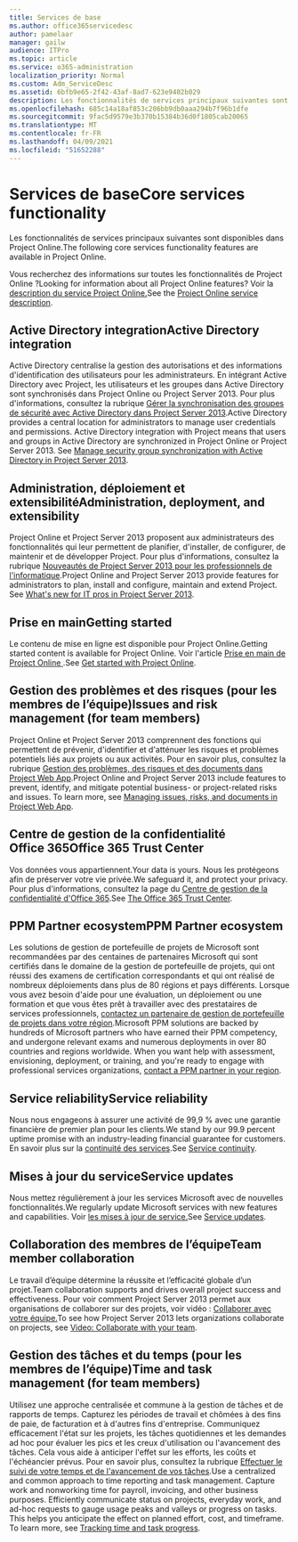 ```yaml
---
title: Services de base
ms.author: office365servicedesc
author: pamelaar
manager: gailw
audience: ITPro
ms.topic: article
ms.service: o365-administration
localization_priority: Normal
ms.custom: Adm_ServiceDesc
ms.assetid: 6bfb9e65-2f42-43af-8ad7-623e9402b029
description: Les fonctionnalités de services principaux suivantes sont disponibles dans Project Online.
ms.openlocfilehash: 685c14a18af853c206bb9db0aaa294b7f96b1dfe
ms.sourcegitcommit: 9fac5d9579e3b370b15384b36d0f1805cab20065
ms.translationtype: MT
ms.contentlocale: fr-FR
ms.lasthandoff: 04/09/2021
ms.locfileid: "51652288"
---
```

# <a name="core-services-functionality"></a><span data-ttu-id="39a36-103">Services de base</span><span class="sxs-lookup"><span data-stu-id="39a36-103">Core services functionality</span></span>

<span data-ttu-id="39a36-104">Les fonctionnalités de services principaux suivantes sont disponibles dans Project Online.</span><span class="sxs-lookup"><span data-stu-id="39a36-104">The following core services functionality features are available in Project Online.</span></span>
  
<span data-ttu-id="39a36-105">Vous recherchez des informations sur toutes les fonctionnalités de Project Online ?</span><span class="sxs-lookup"><span data-stu-id="39a36-105">Looking for information about all Project Online features?</span></span> <span data-ttu-id="39a36-106">Voir la [description du service Project Online.](project-online-service-description.md)</span><span class="sxs-lookup"><span data-stu-id="39a36-106">See the [Project Online service description](project-online-service-description.md).</span></span>
  
## <a name="active-directory-integration"></a><span data-ttu-id="39a36-107">Active Directory integration</span><span class="sxs-lookup"><span data-stu-id="39a36-107">Active Directory integration</span></span>

<span data-ttu-id="39a36-p102">Active Directory centralise la gestion des autorisations et des informations d'identification des utilisateurs pour les administrateurs. En intégrant Active Directory avec Project, les utilisateurs et les groupes dans Active Directory sont synchronisés dans Project Online ou Project Server 2013. Pour plus d'informations, consultez la rubrique [Gérer la synchronisation des groupes de sécurité avec Active Directory dans Project Server 2013](/project/manage-security-group-synchronization-with-active-directory-in-project-server).</span><span class="sxs-lookup"><span data-stu-id="39a36-p102">Active Directory provides a central location for administrators to manage user credentials and permissions. Active Directory integration with Project means that users and groups in Active Directory are synchronized in Project Online or Project Server 2013. See [Manage security group synchronization with Active Directory in Project Server 2013](/project/manage-security-group-synchronization-with-active-directory-in-project-server).</span></span>
  
## <a name="administration-deployment-and-extensibility"></a><span data-ttu-id="39a36-111">Administration, déploiement et extensibilité</span><span class="sxs-lookup"><span data-stu-id="39a36-111">Administration, deployment, and extensibility</span></span>

<span data-ttu-id="39a36-p103">Project Online et Project Server 2013 proposent aux administrateurs des fonctionnalités qui leur permettent de planifier, d'installer, de configurer, de maintenir et de développer Project. Pour plus d'informations, consultez la rubrique [Nouveautés de Project Server 2013 pour les professionnels de l'informatique](/project/what-s-new-for-it-pros-in-project-server-2016).</span><span class="sxs-lookup"><span data-stu-id="39a36-p103">Project Online and Project Server 2013 provide features for administrators to plan, install and configure, maintain and extend Project. See [What's new for IT pros in Project Server 2013](/project/what-s-new-for-it-pros-in-project-server-2016).</span></span>
  
## <a name="getting-started"></a><span data-ttu-id="39a36-114">Prise en main</span><span class="sxs-lookup"><span data-stu-id="39a36-114">Getting started</span></span>

<span data-ttu-id="39a36-115">Le contenu de mise en ligne est disponible pour Project Online.</span><span class="sxs-lookup"><span data-stu-id="39a36-115">Getting started content is available for Project Online.</span></span> <span data-ttu-id="39a36-116">Voir l'article [Prise en main de Project Online ](https://support.office.com/article/E3E5F64F-ADA5-4F9D-A578-130B2D4E5F11).</span><span class="sxs-lookup"><span data-stu-id="39a36-116">See [Get started with Project Online](https://support.office.com/article/E3E5F64F-ADA5-4F9D-A578-130B2D4E5F11).</span></span>
  
## <a name="issues-and-risk-management-for-team-members"></a><span data-ttu-id="39a36-117">Gestion des problèmes et des risques (pour les membres de l’équipe)</span><span class="sxs-lookup"><span data-stu-id="39a36-117">Issues and risk management (for team members)</span></span>

<span data-ttu-id="39a36-p105">Project Online et Project Server 2013 comprennent des fonctions qui permettent de prévenir, d'identifier et d'atténuer les risques et problèmes potentiels liés aux projets ou aux activités. Pour en savoir plus, consultez la rubrique [Gestion des problèmes, des risques et des documents dans Project Web App](/previous-versions/office/project-server-2010/hh767484(v=office.14)).</span><span class="sxs-lookup"><span data-stu-id="39a36-p105">Project Online and Project Server 2013 include features to prevent, identify, and mitigate potential business- or project-related risks and issues. To learn more, see [Managing issues, risks, and documents in Project Web App](/previous-versions/office/project-server-2010/hh767484(v=office.14)).</span></span>
  
## <a name="office-365-trust-center"></a><span data-ttu-id="39a36-120">Centre de gestion de la confidentialité Office 365</span><span class="sxs-lookup"><span data-stu-id="39a36-120">Office 365 Trust Center</span></span>

<span data-ttu-id="39a36-121">Vos données vous appartiennent.</span><span class="sxs-lookup"><span data-stu-id="39a36-121">Your data is yours.</span></span> <span data-ttu-id="39a36-122">Nous les protégeons afin de préserver votre vie privée.</span><span class="sxs-lookup"><span data-stu-id="39a36-122">We safeguard it, and protect your privacy.</span></span> <span data-ttu-id="39a36-123">Pour plus d'informations, consultez la page du [Centre de gestion de la confidentialité d'Office 365](https://go.microsoft.com/fwlink/?LinkId=402637).</span><span class="sxs-lookup"><span data-stu-id="39a36-123">See [The Office 365 Trust Center](https://go.microsoft.com/fwlink/?LinkId=402637).</span></span>
  
## <a name="ppm-partner-ecosystem"></a><span data-ttu-id="39a36-124">PPM Partner ecosystem</span><span class="sxs-lookup"><span data-stu-id="39a36-124">PPM Partner ecosystem</span></span>

<span data-ttu-id="39a36-p107">Les solutions de gestion de portefeuille de projets de Microsoft sont recommandées par des centaines de partenaires Microsoft qui sont certifiés dans le domaine de la gestion de portefeuille de projets, qui ont réussi des examens de certification correspondants et qui ont réalisé de nombreux déploiements dans plus de 80 régions et pays différents. Lorsque vous avez besoin d'aide pour une évaluation, un déploiement ou une formation et que vous êtes prêt à travailler avec des prestataires de services professionnels, [contactez un partenaire de gestion de portefeuille de projets dans votre région](https://go.microsoft.com/fwlink/p/?LinkId=272646).</span><span class="sxs-lookup"><span data-stu-id="39a36-p107">Microsoft PPM solutions are backed by hundreds of Microsoft partners who have earned their PPM competency, and undergone relevant exams and numerous deployments in over 80 countries and regions worldwide. When you want help with assessment, envisioning, deployment, or training, and you're ready to engage with professional services organizations, [contact a PPM partner in your region](https://go.microsoft.com/fwlink/p/?LinkId=272646).</span></span>
  
## <a name="service-reliability"></a><span data-ttu-id="39a36-127">Service reliability</span><span class="sxs-lookup"><span data-stu-id="39a36-127">Service reliability</span></span>

<span data-ttu-id="39a36-128">Nous nous engageons à assurer une activité de 99,9 % avec une garantie financière de premier plan pour les clients.</span><span class="sxs-lookup"><span data-stu-id="39a36-128">We stand by our 99.9 percent uptime promise with an industry-leading financial guarantee for customers.</span></span> <span data-ttu-id="39a36-129">En savoir plus sur la [continuité des services](https://go.microsoft.com/fwlink/?LinkId=402653).</span><span class="sxs-lookup"><span data-stu-id="39a36-129">See [Service continuity](https://go.microsoft.com/fwlink/?LinkId=402653).</span></span>
  
## <a name="service-updates"></a><span data-ttu-id="39a36-130">Mises à jour du service</span><span class="sxs-lookup"><span data-stu-id="39a36-130">Service updates</span></span>

<span data-ttu-id="39a36-131">Nous mettez régulièrement à jour les services Microsoft avec de nouvelles fonctionnalités.</span><span class="sxs-lookup"><span data-stu-id="39a36-131">We regularly update Microsoft services with new features and capabilities.</span></span> <span data-ttu-id="39a36-132">Voir [les mises à jour de service.](../office-365-platform-service-description/service-updates.md)</span><span class="sxs-lookup"><span data-stu-id="39a36-132">See [Service updates](../office-365-platform-service-description/service-updates.md).</span></span>
  
## <a name="team-member-collaboration"></a><span data-ttu-id="39a36-133">Collaboration des membres de l’équipe</span><span class="sxs-lookup"><span data-stu-id="39a36-133">Team member collaboration</span></span>

<span data-ttu-id="39a36-134">Le travail d’équipe détermine la réussite et l’efficacité globale d’un projet.</span><span class="sxs-lookup"><span data-stu-id="39a36-134">Team collaboration supports and drives overall project success and effectiveness.</span></span> <span data-ttu-id="39a36-135">Pour voir comment Project Server 2013 permet aux organisations de collaborer sur des projets, voir vidéo : [Collaborer avec votre équipe.](https://go.microsoft.com/fwlink/?LinkId=402628)</span><span class="sxs-lookup"><span data-stu-id="39a36-135">To see how Project Server 2013 lets organizations collaborate on projects, see [Video: Collaborate with your team](https://go.microsoft.com/fwlink/?LinkId=402628).</span></span>
  
## <a name="time-and-task-management-for-team-members"></a><span data-ttu-id="39a36-136">Gestion des tâches et du temps (pour les membres de l’équipe)</span><span class="sxs-lookup"><span data-stu-id="39a36-136">Time and task management (for team members)</span></span>

<span data-ttu-id="39a36-p111">Utilisez une approche centralisée et commune à la gestion de tâches et de rapports de temps. Capturez les périodes de travail et chômées à des fins de paie, de facturation et à d'autres fins d'entreprise. Communiquez efficacement l'état sur les projets, les tâches quotidiennes et les demandes ad hoc pour évaluer les pics et les creux d'utilisation ou l'avancement des tâches. Cela vous aide à anticiper l'effet sur les efforts, les coûts et l'échéancier prévus. Pour en savoir plus, consultez la rubrique [Effectuer le suivi de votre temps et de l'avancement de vos tâches](https://go.microsoft.com/fwlink/p/?LinkId=271321).</span><span class="sxs-lookup"><span data-stu-id="39a36-p111">Use a centralized and common approach to time reporting and task management. Capture work and nonworking time for payroll, invoicing, and other business purposes. Efficiently communicate status on projects, everyday work, and ad-hoc requests to gauge usage peaks and valleys or progress on tasks. This helps you anticipate the effect on planned effort, cost, and timeframe. To learn more, see [Tracking time and task progress](https://go.microsoft.com/fwlink/p/?LinkId=271321).</span></span>
